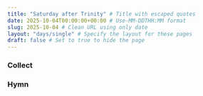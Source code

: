 ```yaml
---
title: "Saturday after Trinity" # Title with escaped quotes
date: 2025-10-04T00:00:00+00:00 # Use-MM-DDTHH:MM format
slug: 2025-10-04 # Clean URL using only date
layout: "days/single" # Specify the layout for these pages
draft: false # Set to true to hide the page
---
```


### Collect


### Hymn